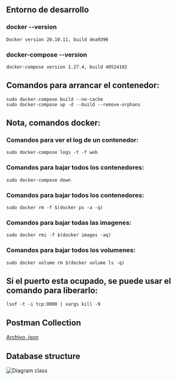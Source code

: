 ## Entorno de desarrollo

### docker --version
    Docker version 20.10.11, build dea9396

### docker-compose --version
    docker-compose version 1.27.4, build 40524192

## Comandos para arrancar el contenedor:
    sudo docker-compose build --no-cache
    sudo docker-compose up -d --build --remove-orphans

## Nota, comandos docker: 

### Comandos para ver el log de un contenedor:
    sudo docker-compose logs -t -f web

### Comandos para bajar todos los contenedores:
    sudo docker-compose down

### Comandos para bajar todos los contenedores:
    sudo docker rm -f $(docker ps -a -q)

### Comandos para bajar todas las imagenes:
    sudo docker rmi -f $(docker images -aq)

### Comandos para bajar todos los volumenes:
    sudo docker volume rm $(docker volume ls -q)

## Si el puerto esta ocupado, se puede usar el comando para liberarlo:
    lsof -t -i tcp:8000 | xargs kill -9

## Postman Collection
[Archivo .json](/assets/postman_collection.json)

## Database structure
![Diagram class](/assets/diagrams/diagram_class.svg)